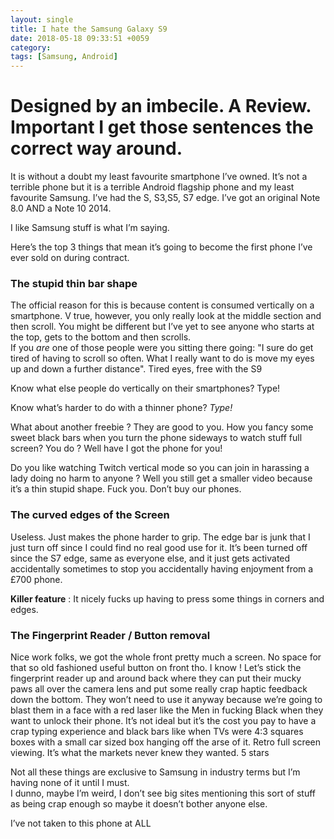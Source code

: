 ```yaml
---
layout: single
title: I hate the Samsung Galaxy S9
date: 2018-05-18 09:33:51 +0059
category: 
tags: [Samsung, Android]
---
```


# Designed by an imbecile. A Review. Important I get those sentences the correct way around.


It is without a doubt my least favourite  smartphone I’ve owned. 
It’s not a terrible phone but it is a terrible Android flagship phone and my least favourite Samsung.
I’ve had the S, S3,S5, S7 edge.   I’ve got an original Note 8.0 AND a Note 10 2014. 
 
  I like Samsung stuff is what I’m saying.
 
Here’s the top 3 things that mean it’s going to become the first phone I’ve ever sold on during contract. 
   
### The stupid thin bar shape
The official reason for this is because content is consumed vertically on a smartphone. 
V true, however, you only really look at the middle section and then scroll.  You might be different but I’ve yet to see anyone who starts at the top, gets to the bottom and then scrolls.  
If you *are* one of those people were you sitting there going:
"I sure do get tired of having to scroll so often. What I really want to do is move my eyes up and down a further distance".  Tired eyes, free with the S9 
 
Know what else people do vertically on their smartphones? Type! 
 
Know what’s harder to do with a thinner phone?  *Type!*
 
What about another freebie ? They are good to you. 
How you fancy some sweet black bars when you turn the phone sideways to watch stuff full screen?
You do ? Well have I got the phone for you!

Do you like watching Twitch vertical mode so you can join in harassing a lady doing no harm to anyone ? 
Well you still get a smaller video because it’s a thin stupid shape. Fuck you. Don’t buy our phones.
 
   
###  The curved edges of the Screen
Useless.  Just makes the phone harder to grip. The edge bar is junk that I just turn off since I could find no real good use for it.  It’s been turned off since the S7 edge, same as everyone else,  and it just gets activated accidentally sometimes to stop you accidentally having enjoyment from a £700 phone.  

  **Killer feature** : It nicely fucks up having to press some things in corners and edges.
   

  
### The Fingerprint Reader / Button removal
Nice work folks, we got the whole front pretty much a screen.  No space for that so old fashioned useful button  on front tho. 
I know ! 
Let’s stick the fingerprint reader up and around back where they can put their mucky paws all over the camera lens and put some really crap haptic feedback down the bottom. 
They won’t need to use it anyway because we’re going to blast them in a face with a red laser like the Men in fucking Black when they want to unlock their phone. 
It’s not ideal but it’s the cost you pay to have a crap typing experience and black bars like when TVs were 4:3 squares boxes with a small car sized box hanging off the arse of it. Retro full screen viewing. It’s what the markets never knew they wanted. 5 stars
  
  
Not all these things are exclusive to Samsung in industry terms but I’m having none of it until I must.  
I dunno, maybe I’m weird, I don’t see big sites mentioning this sort of stuff as being crap enough so maybe it doesn’t bother anyone else.  
  
  I’ve not taken to this phone at ALL
  

